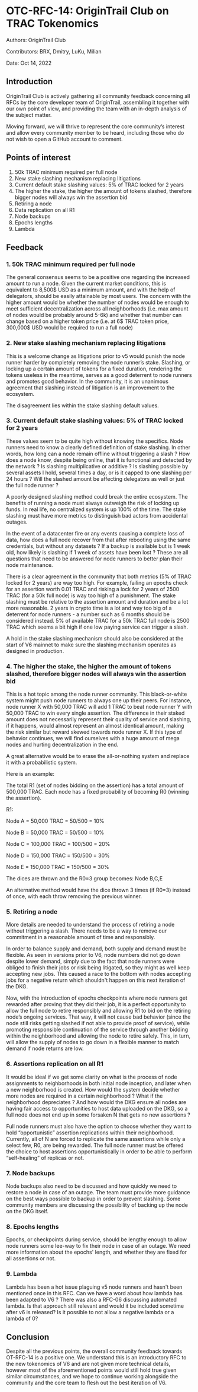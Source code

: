 # **OTC-RFC-14: OriginTrail Club on TRAC Tokenomics** 

Authors: OriginTrail Club

Contributors: BRX, Dmitry, LuKu, Milian

Date: Oct 14, 2022

## Introduction

OriginTrail Club is actively gathering all community feedback concerning all RFCs by the core developer team of OriginTrail, assembling it together with our own point of view, and providing the team with an in-depth analysis of the subject matter. 

Moving forward, we will thrive to represent the core community’s interest and allow every community member to be heard, including those who do not wish to open a GitHub account to comment. 
## Points of interest

1. 50k TRAC minimum required per full node
1. New stake slashing mechanism replacing litigations
1. Current default stake slashing values: 5% of TRAC locked for 2 years
1. The higher the stake, the higher the amount of tokens slashed, therefore bigger nodes will always win the assertion bid
1. Retiring a node
1. Data replication on all R1
1. Node backups
1. Epochs lengths
1. Lambda

## Feedback

### 1. **50k TRAC minimum required per full node**

The general consensus seems to be a positive one regarding the increased amount to run a node. Given the current market conditions, this is equivalent to 8,500$ USD as a minimum amount, and with the help of delegators, should be easily attainable by most users. The concern with the higher amount would be whether the number of nodes would be enough to meet sufficient decentralization across all neighborhoods (i.e. max amount of nodes would be probably around 5-6k) and whether that number can change based on a higher token price (i.e. at 6$ TRAC token price, 300,000$ USD would be required to run a full node)

### 2. **New stake slashing mechanism replacing litigations**

This is a welcome change as litigations prior to v5 would punish the node runner harder by completely removing the node runner’s stake. Slashing, or locking up a certain amount of tokens for a fixed duration, rendering the tokens useless in the meantime, serves as a good deterrent to node runners and promotes good behavior. In the community, it is an unanimous agreement that slashing instead of litigation is an improvement to the ecosystem. 

The disagreement lies within the stake slashing default values. 

### 3. **Current default stake slashing values: 5% of TRAC locked for 2 years**

These values seem to be quite high without knowing the specifics. Node runners need to know a clearly defined definition of stake slashing. In other words, how long can a node remain offline without triggering a slash ? How does a node know, despite being online, that it is functional and detected by the network ? Is slashing multiplicative or additive ? Is slashing possible by several assets I hold, several times a day, or is it capped to one slashing per 24 hours ? Will the slashed amount be affecting delegators as well or just the full node runner ?

A poorly designed slashing method could break the entire ecosystem. The benefits of running a node must always outweigh the risk of locking up funds. In real life, no centralized system is up 100% of the time. The stake slashing must have more metrics to distinguish bad actors from accidental outages. 

In the event of a datacenter fire or any events causing a complete loss of data, how does a full node recover from that after rebooting using the same credentials, but without any datasets ? If a backup is available but is 1 week old, how likely is slashing if 1 week of assets have been lost ? These are all questions that need to be answered for node runners to better plan their node maintenance. 

There is a clear agreement in the community that both metrics (5% of TRAC locked for 2 years) are way too high. For example, failing an epochs check for an assertion worth 0.01 TRAC and risking a lock for 2 years of 2500 TRAC (for a 50k full node) is way too high of a punishment. The stake slashing must be relative to the assertion amount and duration and be a lot more reasonable. 2 years in crypto time is a lot and way too big of a deterrent for node runners - a number such as 6 months should be considered instead. 5% of available TRAC for a 50k TRAC full node is 2500 TRAC which seems a bit high if one low paying service can trigger a slash.

A hold in the stake slashing mechanism should also be considered at the start of V6 mainnet to make sure the slashing mechanism operates as designed in production.

### 4. **The higher the stake, the higher the amount of tokens slashed, therefore bigger nodes will always win the assertion bid**

This is a hot topic among the node runner community. This black-or-white system might push node runners to always one up their peers. For instance, node runner X with 50,000 TRAC will add 1 TRAC to beat node runner Y with 50,000 TRAC to win every single assertion. The difference in their staked amount does not necessarily represent their quality of service and slashing, if it happens, would almost represent an almost identical amount, making the risk similar but reward skewed towards node runner X. If this type of behavior continues, we will find ourselves with a huge amount of mega nodes and hurting decentralization in the end. 

A great alternative would be to erase the all-or-nothing system and replace it with a probabilistic system. 

Here is an example:

The total R1 (set of nodes bidding on the assertion) has a total amount of 500,000 TRAC. Each node has a fixed probability of becoming R0 (winning the assertion). 

R1:

Node A = 50,000 TRAC = 50/500 = 10%

Node B = 50,000 TRAC = 50/500 = 10%

Node C = 100,000 TRAC = 100/500 = 20%

Node D = 150,000 TRAC = 150/500 = 30%

Node E = 150,000 TRAC = 150/500 = 30%

The dices are thrown and the R0=3 group becomes:
Node B,C,E

An alternative method would have the dice thrown 3 times (if R0=3) instead of once, with each throw removing the previous winner.


### 5. **Retiring a node** 

More details are needed to understand the process of retiring a node without triggering a slash. There needs to be a way to remove our commitment in a reasonable amount of time and responsibly. 

In order to balance supply and demand, both supply and demand must be flexible. As seen in versions prior to V6, node numbers did not go down despite lower demand, simply due to the fact that node runners were obliged to finish their jobs or risk being litigated, so they might as well keep accepting new jobs. This caused a race to the bottom with nodes accepting jobs for a negative return which shouldn't happen on this next iteration of the DKG. 

Now, with the introduction of epochs checkpoints where node runners get rewarded after proving that they did their job, it is a perfect opportunity to allow the full node to retire responsibly and allowing R1 to bid on the retiring node’s ongoing services. That way, it will not cause bad behavior (since the node still risks getting slashed if not able to provide proof of service), while promoting responsible continuation of the service through another bidding within the neighborhood and allowing the node to retire safely. This, in turn, will allow the supply of nodes to go down in a flexible manner to match demand if node returns are low. 

### 6. **Assertions replication on all R1**

It would be ideal if we get some clarity on what is the process of node assignments to neighborhoods in both initial node inception, and later when a new neighborhood is created. How would the system decide whether more nodes are required in a certain neighborhood ? What if the neighborhood depreciates ? And how would the DKG ensure all nodes are having fair access to opportunities to host data uploaded on the DKG, so a full node does not end up in some forsaken N that gets no new assertions ?

Full node runners must also have the option to choose whether they want to hold “opportunistic” assertion replications within their neighborhood. Currently, all of N are forced to replicate the same assertions while only a select few, R0, are being rewarded. The full node runner must be offered the choice to host assertions opportunistically in order to be able to perform “self-healing” of replicas or not. 

### 7. **Node backups**

Node backups also need to be discussed and how quickly we need to restore a node in case of an outage. The team must provide more guidance on the best ways possible to backup in order to prevent slashing. Some community members are discussing the possibility of backing up the node on the DKG itself.


### 8. **Epochs lengths**

Epochs, or checkpoints during service, should be lengthy enough to allow node runners some lee-way to fix their node in case of an outage. We need more information about the epochs' length, and whether they are fixed for all assertions or not.


### 9. **Lambda**

Lambda has been a hot issue plaguing v5 node runners and hasn't been mentioned once in this RFC. Can we have a word about how lambda has been adapted to V6 ? There was also a RFC-06 discussing automated lambda. Is that approach still relevant and would it be included sometime after v6 is released? Is it possible to not allow a negative lambda or a lambda of 0?

## Conclusion

Despite all the previous points, the overall community feedback towards OT-RFC-14 is a positive one. We understand this is an introductory RFC to the new tokenomics of V6 and are not given more technical details, however most of the aforementioned points would still hold true given similar circumstances, and we hope to continue working alongside the community and the core team to flesh out the best iteration of V6. 
